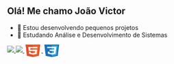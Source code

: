 ## Olá! Me chamo João Victor

- 🔭 Estou desenvolvendo pequenos projetos
- 🌱 Estudando Análise e Desenvolvimento de Sistemas

<div>
  <a href="https://github.com/YJoaoSilvaY">
  <img height="180cm" src="https://github-readme-stats.vercel.app/api?username=YJoaoSilvaY&show_icons=true&theme=dark&include_all_commits=true&count_private-true"/>
  <img height="180cm" src="https://github-readme-stats.vercel.app/api/top-langs/?username=YJoaoSilvaY&layout=compact&langs-count=168theme=dark"/>
  <img align="center" alt="Rafa-HTML" height="30" width="40" src="https://raw.githubusercontent.com/devicons/devicon/master/icons/html5/html5-original.svg"/>
  <img align="center" alt="Rafa-CSS" height="30" width="40" src="https://raw.githubusercontent.com/devicons/devicon/master/icons/css3/css3-original.svg"/>
</div>
